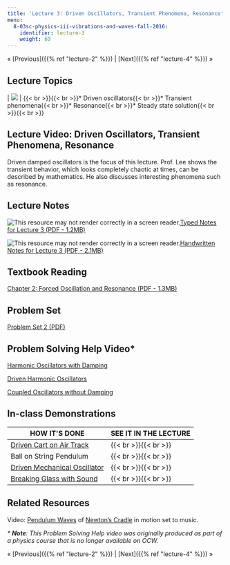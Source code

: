```yaml
---
title: 'Lecture 3: Driven Oscillators, Transient Phenomena, Resonance'
menu:
  8-03sc-physics-iii-vibrations-and-waves-fall-2016:
    identifier: lecture-3
    weight: 60
---
```

« [Previous]({{% ref "lecture-2" %}}) | [Next]({{% ref "lecture-4" %}}) »

Lecture Topics
--------------

| ![](https://open-learning-course-data.s3.amazonaws.com/8-03sc-physics-iii-vibrations-and-waves-fall-2016/6c9b9fbd24837ada67f5ddc0c9d6284b_L3.jpg) | {{< br >}}{{< br >}}*   Driven oscillators{{< br >}}*   Transient phenomena{{< br >}}*   Resonance{{< br >}}*   Steady state solution{{< br >}}{{< br >}} 

Lecture Video: Driven Oscillators, Transient Phenomena, Resonance
-----------------------------------------------------------------

Driven damped oscillators is the focus of this lecture. Prof. Lee shows the transient behavior, which looks completely chaotic at times, can be described by mathematics. He also discusses interesting phenomena such as resonance.

Lecture Notes
-------------

![This resource may not render correctly in a screen reader.](/images/inacessible.gif)[Typed Notes for Lecture 3 (PDF - 1.2MB)](https://open-learning-course-data.s3.amazonaws.com/8-03sc-physics-iii-vibrations-and-waves-fall-2016/d07bffb5150376ad8bc942566f327f1d_MIT8_03SCF16_Lec3.pdf)

![This resource may not render correctly in a screen reader.](/images/inacessible.gif)[Handwritten Notes for Lecture 3 (PDF - 2.1MB)](https://open-learning-course-data.s3.amazonaws.com/8-03sc-physics-iii-vibrations-and-waves-fall-2016/4e85e86cf413cde384a5df6959f72e79_MIT8_03SCF16_hw_Lec3.pdf)

Textbook Reading
----------------

[Chapter 2: Forced Oscillation and Resonance (PDF - 1.3MB)](https://open-learning-course-data.s3.amazonaws.com/8-03sc-physics-iii-vibrations-and-waves-fall-2016/782069da3820fc514c10c26ae0c15b01_MIT8_03SCF16_Text_Ch2.pdf) 

Problem Set
-----------

[Problem Set 2 (PDF)](https://open-learning-course-data.s3.amazonaws.com/8-03sc-physics-iii-vibrations-and-waves-fall-2016/0b2a29348074da9445a2878b4196afbb_MIT8_03SCF16_ProblemSet2.pdf)

Problem Solving Help Video\*
----------------------------

[Harmonic Oscillators with Damping](./resolveuid/fe5a0c661af9340e4b3133217f890c98)

[Driven Harmonic Oscillators](./resolveuid/ccd258c99e21f95c6363d6ee98034db2)

[Coupled Oscillators without Damping](./resolveuid/aa2920640a88b3942f27c6d5da58e597)

In-class Demonstrations
-----------------------

| HOW IT'S DONE | SEE IT IN THE LECTURE |
| --- | --- |
| [Driven Cart on Air Track](http://tsgphysics.mit.edu/front/?page=demo.php&letnum=C%2058&show=0) | {{< br >}}{{< br >}} |
| Ball on String Pendulum | {{< br >}}{{< br >}} |
| [Driven Mechanical Oscillator](http://tsgphysics.mit.edu/front/?page=demo.php&letnum=C%2059&show=0) | {{< br >}}{{< br >}} |
| [Breaking Glass with Sound](http://tsgphysics.mit.edu/front/?page=demo.php&letnum=C%2066&show=0) | {{< br >}}{{< br >}} 

Related Resources
-----------------

Video: [Pendulum Waves](https://www.youtube.com/watch?v=V87VXA6gPuE) of [Newton’s Cradle](https://en.wikipedia.org/wiki/Newton%27s_cradle) in motion set to music.

_\* **Note**: This Problem Solving Help video was originally produced as part of a physics course that is no longer available on OCW._

« [Previous]({{% ref "lecture-2" %}}) | [Next]({{% ref "lecture-4" %}}) »